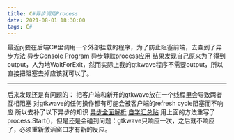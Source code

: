 ```yaml
---
title: C#异步调用Process
date: 2021-08-01 18:30:00
tags: C#
---
```

最近pj要在后端C#里调用一个外部挂载的程序，为了防止阻塞前端，去查到了异步方法
[异步Console Program](https://haolaoshi.blog.csdn.net/article/details/84313108?utm_medium=distribute.pc_relevant_t0.none-task-blog-OPENSEARCH-1.control&depth_1-utm_source=distribute.pc_relevant_t0.none-task-blog-OPENSEARCH-1.control)
[异步静默process应用](https://blog.csdn.net/wangzhichunnihao/article/details/111410953)
结果发现自己原来为了得到output，人为地WaitForExit，然而实际上我的gtkwave程序不需要output，所以直接把阻塞去掉应该就可以了。
***
后来发现还是有问题的：
把客户端和新开的gtkwave放在一个线程里会导致两者互相阻塞
对gtkwave的任何操作都有可能会被客户端的refresh cycle阻塞而不响应
所以去补了以下异步的知识
[异步全面解析](https://www.cnblogs.com/xiaoyaojian/p/4603238.html)
[自学汇总贴](https://my.oschina.net/u/2963604/blog/1818669)
用上面的方法重写了process.Start()，但是还是会碰到问题：gtkwave只响应一次，之后就不响应了，必须重新激活窗口才有新的反应。
